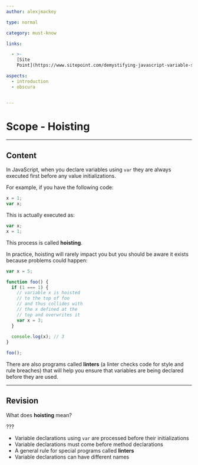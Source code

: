```yaml
---
author: alexjmackey

type: normal

category: must-know

links:

  - >-
    [Site
    Point](https://www.sitepoint.com/demystifying-javascript-variable-scope-hoisting/){website}

aspects:
  - introduction
  - obscura


---
```


# Scope - Hoisting

---
## Content

In JavaScript, when you declare variables using `var` they are always executed first before any value initializations.

For example, if you have the following code:

```javascript
x = 1;
var x;
```

This is actually executed as:
```javascript
var x;
x = 1;
```

This process is called **hoisting**.

In practice, hoisting will rarely impact you but you should be aware it exists because problems could happen:

```js
var x = 5;

function foo() {
  if (1 === 1) {
    // variable x is hoisted
    // to the top of foo
    // and thus collides with
    // the x defined at the
    // top and overwrites it
    var x = 3;
  }
  
  console.log(x); // 3
}

foo();
```

There are also programs called **linters** (a linter checks code for style and rule breaches) that will help you ensure that variables are being declared before they are used.

---
## Revision

What does **hoisting** mean?


???

* Variable declarations using `var` are processed before their initializations
* Variable declarations must come before method declarations
* A general rule for special programs called **linters**
* Variable declarations can have different names
